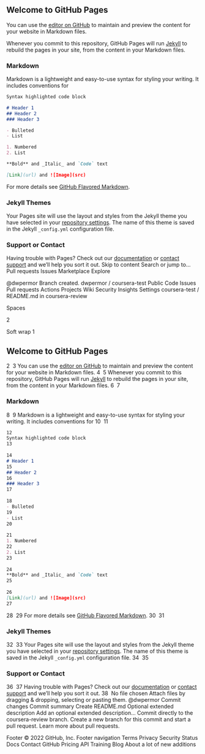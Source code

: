 ## Welcome to GitHub Pages

You can use the [editor on GitHub](https://github.com/dwpermor/coursera-test/edit/main/README.md) to maintain and preview the content for your website in Markdown files.

Whenever you commit to this repository, GitHub Pages will run [Jekyll](https://jekyllrb.com/) to rebuild the pages in your site, from the content in your Markdown files.

### Markdown

Markdown is a lightweight and easy-to-use syntax for styling your writing. It includes conventions for

```markdown
Syntax highlighted code block

# Header 1
## Header 2
### Header 3

- Bulleted
- List

1. Numbered
2. List

**Bold** and _Italic_ and `Code` text

[Link](url) and ![Image](src)
```

For more details see [GitHub Flavored Markdown](https://guides.github.com/features/mastering-markdown/).

### Jekyll Themes

Your Pages site will use the layout and styles from the Jekyll theme you have selected in your [repository settings](https://github.com/dwpermor/coursera-test/settings). The name of this theme is saved in the Jekyll `_config.yml` configuration file.

### Support or Contact

Having trouble with Pages? Check out our [documentation](https://docs.github.com/categories/github-pages-basics/) or [contact support](https://support.github.com/contact) and we’ll help you sort it out.
Skip to content
Search or jump to…
Pull requests
Issues
Marketplace
Explore
 
@dwpermor 
Branch created.
dwpermor
/
coursera-test
Public
Code
Issues
Pull requests
Actions
Projects
Wiki
Security
Insights
Settings
coursera-test
/
README.md
in
coursera-review
 

Spaces

2

Soft wrap
1
## Welcome to GitHub Pages
2
​
3
You can use the [editor on GitHub](https://github.com/dwpermor/coursera-test/edit/main/README.md) to maintain and preview the content for your website in Markdown files.
4
​
5
Whenever you commit to this repository, GitHub Pages will run [Jekyll](https://jekyllrb.com/) to rebuild the pages in your site, from the content in your Markdown files.
6
​
7
### Markdown
8
​
9
Markdown is a lightweight and easy-to-use syntax for styling your writing. It includes conventions for
10
​
11
```markdown
12
Syntax highlighted code block
13
​
14
# Header 1
15
## Header 2
16
### Header 3
17
​
18
- Bulleted
19
- List
20
​
21
1. Numbered
22
2. List
23
​
24
**Bold** and _Italic_ and `Code` text
25
​
26
[Link](url) and ![Image](src)
27
```
28
​
29
For more details see [GitHub Flavored Markdown](https://guides.github.com/features/mastering-markdown/).
30
​
31
### Jekyll Themes
32
​
33
Your Pages site will use the layout and styles from the Jekyll theme you have selected in your [repository settings](https://github.com/dwpermor/coursera-test/settings). The name of this theme is saved in the Jekyll `_config.yml` configuration file.
34
​
35
### Support or Contact
36
​
37
Having trouble with Pages? Check out our [documentation](https://docs.github.com/categories/github-pages-basics/) or [contact support](https://support.github.com/contact) and we’ll help you sort it out.
38
​
No file chosen
Attach files by dragging & dropping, selecting or pasting them.
@dwpermor
Commit changes
Commit summary
Create README.md
Optional extended description
Add an optional extended description…
 Commit directly to the coursera-review branch.
 Create a new branch for this commit and start a pull request. Learn more about pull requests.
 
Footer
© 2022 GitHub, Inc.
Footer navigation
Terms
Privacy
Security
Status
Docs
Contact GitHub
Pricing
API
Training
Blog
About
a lot of new additions
